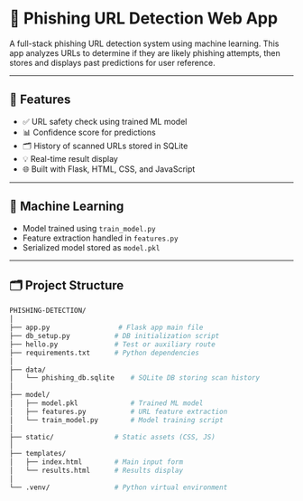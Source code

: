 # 🔐 Phishing URL Detection Web App

A full-stack phishing URL detection system using machine learning. This app analyzes URLs to determine if they are likely phishing attempts, then stores and displays past predictions for user reference.

---

## 🚀 Features

- ✅ URL safety check using trained ML model  
- 📊 Confidence score for predictions  
- 🗂️ History of scanned URLs stored in SQLite  
- 💡 Real-time result display  
- 🌐 Built with Flask, HTML, CSS, and JavaScript  

---

## 🧠 Machine Learning

- Model trained using `train_model.py`
- Feature extraction handled in `features.py`
- Serialized model stored as `model.pkl`

---

## 🗂️ Project Structure

```bash
PHISHING-DETECTION/
│
├── app.py                 # Flask app main file
├── db_setup.py           # DB initialization script
├── hello.py              # Test or auxiliary route
├── requirements.txt      # Python dependencies
│
├── data/
│   └── phishing_db.sqlite    # SQLite DB storing scan history
│
├── model/
│   ├── model.pkl             # Trained ML model
│   ├── features.py           # URL feature extraction
│   └── train_model.py        # Model training script
│
├── static/               # Static assets (CSS, JS)
│
├── templates/
│   ├── index.html        # Main input form
│   └── results.html      # Results display
│
└── .venv/                # Python virtual environment

